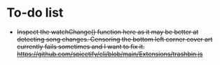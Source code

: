 # To-do list

- ~~Inspect the watchChange() function here as it may be better at detecting song changes. Censoring the bottom left corner cover art currently fails sometimes and I want to fix it. https://github.com/spicetify/cli/blob/main/Extensions/trashbin.js~~